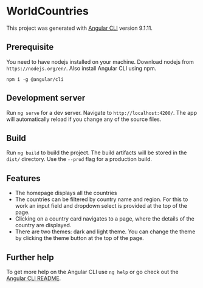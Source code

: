 # WorldCountries

This project was generated with [Angular CLI](https://github.com/angular/angular-cli) version 9.1.11.

## Prerequisite

You need to have nodejs installed on your machine. Download nodejs from `https://nodejs.org/en/`.
Also install Angular CLI using npm.

```shell
npm i -g @angular/cli
```

## Development server

Run `ng serve` for a dev server. Navigate to `http://localhost:4200/`. The app will automatically reload if you change any of the source files.

## Build

Run `ng build` to build the project. The build artifacts will be stored in the `dist/` directory. Use the `--prod` flag for a production build.

## Features
  - The homepage displays all the countries
  - The countries can be filtered by country name and region. For this to work an input field and dropdown select is provided at the top of the page.
  - Clicking on a country card navigates to a page, where the details of the country are displayed.
  - There are two themes: dark and light theme. You can change the theme by clicking the theme button at the top of the page.

## Further help

To get more help on the Angular CLI use `ng help` or go check out the [Angular CLI README](https://github.com/angular/angular-cli/blob/master/README.md).
